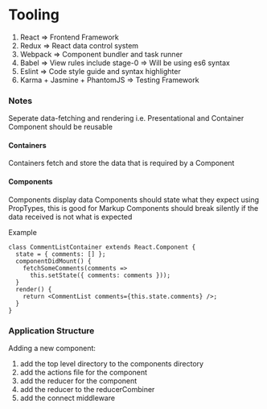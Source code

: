 # Tooling
1. React    => Frontend Framework
2. Redux    => React data control system
3. Webpack  => Component bundler and task runner
4. Babel    => View rules include stage-0 
            => Will be using es6 syntax
5. Eslint   => Code style guide and syntax highlighter
6. Karma + Jasmine + PhantomJS 
            => Testing Framework

### Notes
Seperate data-fetching and rendering i.e. Presentational and Container 
Component should be reusable 

#### Containers
Containers fetch and store the data that is required by a Component

#### Components
Components display data
Components should state what they expect using PropTypes, this is good for Markup 
Components should break silently if the data received is not what is expected 

Example
```
class CommentListContainer extends React.Component {
  state = { comments: [] };
  componentDidMount() {
    fetchSomeComments(comments =>
      this.setState({ comments: comments }));
  }
  render() {
    return <CommentList comments={this.state.comments} />;
  }
}
```


### Application Structure

Adding a new component:
1. add the top level directory to the components directory
2. add the actions file for the component
3. add the reducer for the component
4. add the reducer to the reducerCombiner
5. add the connect middleware
